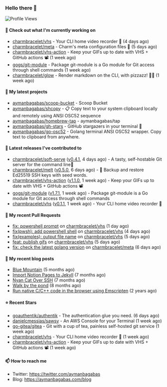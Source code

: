 ### Hello there 👋

![Profile Views](https://komarev.com/ghpvc/?username=aymanbagabas&label=PROFILE+VIEWS)

#### 👷 Check out what I'm currently working on

- [charmbracelet/vhs](https://github.com/charmbracelet/vhs) - Your CLI home video recorder 📼 (4 days ago)
- [charmbracelet/meta](https://github.com/charmbracelet/meta) - Charm&#39;s meta configuration files 🫥 (5 days ago)
- [charmbracelet/vhs-action](https://github.com/charmbracelet/vhs-action) - Keep your GIFs up to date with VHS &#43; GitHub actions 📽️ (1 week ago)
- [gogs/git-module](https://github.com/gogs/git-module) - Package git-module is a Go module for Git access through shell commands (1 week ago)
- [charmbracelet/glow](https://github.com/charmbracelet/glow) - Render markdown on the CLI, with pizzazz! 💅🏻 (1 week ago)

#### 🌱 My latest projects

- [aymanbagabas/scoop-bucket](https://github.com/aymanbagabas/scoop-bucket) - Scoop Bucket
- [aymanbagabas/shcopy](https://github.com/aymanbagabas/shcopy) - 📋 Copy text to your system clipboard locally and remotely using ANSI OSC52 sequence
- [aymanbagabas/homebrew-tap](https://github.com/aymanbagabas/homebrew-tap) - aymanbagabas/tap
- [aymanbagabas/gh-stars](https://github.com/aymanbagabas/gh-stars) - GitHub stargazers in your terminal 🌟
- [aymanbagabas/go-osc52](https://github.com/aymanbagabas/go-osc52) - Golang terminal ANSI OSC52 wrapper. Copy text to clipboard from anywhere.

#### 🔭 Latest releases I've contributed to

- [charmbracelet/soft-serve](https://github.com/charmbracelet/soft-serve) ([v0.4.1](https://github.com/charmbracelet/soft-serve/releases/tag/v0.4.1), 4 days ago) - A tasty, self-hostable Git server for the command line🍦
- [charmbracelet/melt](https://github.com/charmbracelet/melt) ([v0.5.0](https://github.com/charmbracelet/melt/releases/tag/v0.5.0), 6 days ago) - 🧊 Backup and restore Ed25519 SSH keys with seed words.
- [charmbracelet/vhs-action](https://github.com/charmbracelet/vhs-action) ([v1.1.0](https://github.com/charmbracelet/vhs-action/releases/tag/v1.1.0), 1 week ago) - Keep your GIFs up to date with VHS &#43; GitHub actions 📽️
- [gogs/git-module](https://github.com/gogs/git-module) ([v1.7.1](https://github.com/gogs/git-module/releases/tag/v1.7.1), 1 week ago) - Package git-module is a Go module for Git access through shell commands
- [charmbracelet/vhs](https://github.com/charmbracelet/vhs) ([v0.1.1](https://github.com/charmbracelet/vhs/releases/tag/v0.1.1), 1 week ago) - Your CLI home video recorder 📼

#### 🔨 My recent Pull Requests

- [fix: powershell prompt](https://github.com/charmbracelet/vhs/pull/152) on [charmbracelet/vhs](https://github.com/charmbracelet/vhs) (1 day ago)
- [fix(pwsh): add powershell shell](https://github.com/charmbracelet/vhs/pull/142) on [charmbracelet/vhs](https://github.com/charmbracelet/vhs) (4 days ago)
- [fix(examples): output file name](https://github.com/charmbracelet/vhs/pull/140) on [charmbracelet/vhs](https://github.com/charmbracelet/vhs) (5 days ago)
- [feat: publish gifs](https://github.com/charmbracelet/vhs/pull/139) on [charmbracelet/vhs](https://github.com/charmbracelet/vhs) (5 days ago)
- [fix: check the latest golang version](https://github.com/charmbracelet/meta/pull/61) on [charmbracelet/meta](https://github.com/charmbracelet/meta) (6 days ago)

#### 📜 My recent blog posts

- [Blue Mountain](https://aymanbagabas.com/blog/2022/06/02/blue-mountain.html) (5 months ago)
- [Import Notion Pages to Jekyll](https://aymanbagabas.com/blog/2022/03/29/import-notion-pages-to-jekyll.html) (7 months ago)
- [Nyan Cat Over SSH](https://aymanbagabas.com/blog/2022/03/25/nyan-cat-over-ssh.html) (7 months ago)
- [Walk by the pond](https://aymanbagabas.com/blog/2022/03/10/walk-by-the-pond.html) (8 months ago)
- [Run native C/C&#43;&#43; code in the browser using Emscripten](https://aymanbagabas.com/blog/2020/11/18/run-native-c-c&#43;&#43;-code-in-the-browser-using-emscripten.html) (2 years ago)

#### ⭐ Recent Stars

- [goauthentik/authentik](https://github.com/goauthentik/authentik) - The authentication glue you need. (6 days ago)
- [danielcmessias/sawsy](https://github.com/danielcmessias/sawsy) - An AWS Console for your Terminal (1 week ago)
- [go-gitea/gitea](https://github.com/go-gitea/gitea) - Git with a cup of tea, painless self-hosted git service (1 week ago)
- [charmbracelet/vhs](https://github.com/charmbracelet/vhs) - Your CLI home video recorder 📼 (1 week ago)
- [charmbracelet/vhs-action](https://github.com/charmbracelet/vhs-action) - Keep your GIFs up to date with VHS &#43; GitHub actions 📽️ (1 week ago)

#### 📫 How to reach me

- Twitter: https://twitter.com/aymanbagabas
- Blog: https://aymanbagabas.com/blog
